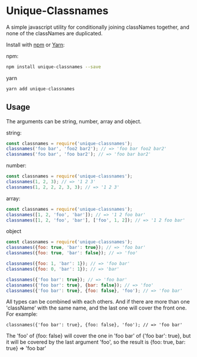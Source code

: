 Unique-Classnames
===========

A simple javascript utility for conditionally joining classNames together, and none of the classNames are duplicated.

Install with [npm](https://www.npmjs.com/) or [Yarn](https://yarnpkg.com/):

npm:
```sh
npm install unique-classnames --save
```

yarn
```sh
yarn add unique-classnames
```

## Usage

The arguments can be string, number, array and object.

string:
```js
const classnames = require('unique-classnames');
classnames('foo bar', 'foo2 bar2'); // => 'foo bar foo2 bar2'
classnames('foo bar', 'foo bar2'); // => 'foo bar bar2'
```

number:
```js
const classnames = require('unique-classnames');
classnames(1, 2, 3); // => '1 2 3'
classnames(1, 2, 2, 2, 3, 3); // => '1 2 3'
```

array:
```js
const classnames = require('unique-classnames');
classnames([1, 2, 'foo', 'bar']); // => '1 2 foo bar'
classnames([1, 2, 'foo', 'bar'], ['foo', 1, 2]); // => '1 2 foo bar'
```

object
```js
const classnames = require('unique-classnames');
classnames({foo: true, 'bar': true}); // => 'foo bar'
classnames({foo: true, 'bar': false}); // => 'foo'

classnames({foo: 1, 'bar': 1}); // => 'foo bar'
classnames({foo: 0, 'bar': 1}); // => 'bar'

classnames({'foo bar': true}); // => 'foo bar'
classnames({'foo bar': true}, {bar: false}); // => 'foo'
classnames({'foo bar': true}, {foo: false}, 'foo'); // => 'foo bar'
```

All types can be combined with each others. And if there are more than one 'className' with the same name, and the last one will cover the front one. For example:
```
classnames({'foo bar': true}, {foo: false}, 'foo'); // => 'foo bar'
```
The 'foo' of {foo: false} will cover the one in 'foo bar' of {'foo bar': true}, but it will be covered by the last argument 'foo', so the result is {foo: true, bar: true} => 'foo bar'

